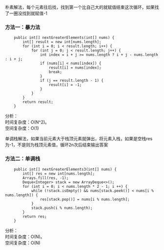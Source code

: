 
朴素解法，每个元素往后找，找到第一个比自己大的就赋值结束这次循环，如果找了一圈没找到就赋值-1

### 方法一：暴力法

~~~
    public int[] nextGreaterElements(int[] nums) {
        int[] result = new int[nums.length];
        for (int i = 0; i < result.length; i++) {
            for (int j = 0; j < result.length; j++) {
                int index = i + j >= nums.length ? i + j - nums.length : i + j;
                if (nums[i] < nums[index]) {
                    result[i] = nums[index];
                    break;
                }
                if (j == result.length - 1) {
                    result[i] = -1;
                }
            }
        }
        return result;
    }
~~~

分析：  
时间复杂度：O(N^2)。  
空间复杂度：O(1)



单调栈解法，如果当前元素大于栈顶元素就弹出，将元素入栈，如果是空栈res为-1，不是则为栈顶元素值，循环2n次后结束输出答案

### 方法二：单调栈

~~~
    public int[] nextGreaterElements3(int[] nums) {
        int[] res = new int[nums.length];
        Arrays.fill(res, -1);
        Deque<Integer> stack = new ArrayDeque<>();
        for (int i = 0; i < nums.length * 2 - 1; i ++) {
            while (!stack.isEmpty() && nums[stack.peek()] < nums[i % nums.length]) {
                res[stack.pop()] = nums[i % nums.length];
            }
            stack.push(i % nums.length);
        }
        return res;
    }
~~~

分析：  
时间复杂度：O(N)。  
空间复杂度：O(N)

